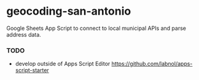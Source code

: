 # geocoding-san-antonio
Google Sheets App Script to connect to local municipal APIs and parse address data.

### TODO
- develop outside of Apps Script Editor https://github.com/labnol/apps-script-starter
